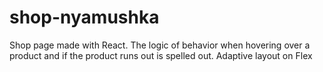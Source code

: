 # shop-nyamushka

Shop page made with React. The logic of behavior when hovering over a product and if the product runs out is spelled out.
Adaptive layout on Flex
